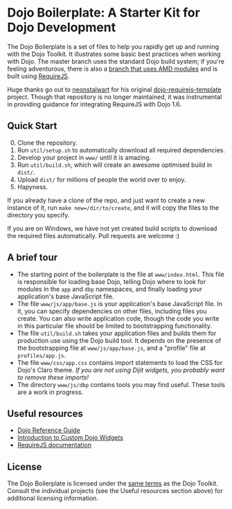 # Dojo Boilerplate: A Starter Kit for Dojo Development

The Dojo Boilerplate is a set of files to help you rapidly get up and running
with the Dojo Toolkit. It illustrates some basic best practices when working
with Dojo. The master branch uses the standard Dojo build system; if you're
feeling adventurous, there is also a
[branch that uses AMD modules](https://github.com/rmurphey/dojo-boilerplate/tree/AMD)
and is built using [RequireJS](http://requirejs.org).

Huge thanks go out to [neonstalwart](https://github.com/neonstalwart) for his
original
[dojo-requirejs-template](https://github.com/neonstalwart/dojo-requirejs-template)
project. Though that repository is no longer maintained, it was instrumental in
providing guidance for integrating RequireJS with Dojo 1.6.

## Quick Start

0. Clone the repository.
1. Run `util/setup.sh` to automatically download all required dependencies.
2. Develop your project in `www/` until it is amazing.
3. Run `util/build.sh`, which will create an awesome optimised build in `dist/`.
4. Upload `dist/` for millions of people the world over to enjoy.
5. Hapyness.

If you already have a clone of the repo, and just want to create a new
instance of it, run `make new=/dir/to/create`, and it will copy the files to
the directory you specify.

If you are on Windows, we have not yet created build scripts to download the
required files automatically. Pull requests are welcome :)

## A brief tour

* The starting point of the boilerplate is the file at `www/index.html`. This
  file is responsible for loading base Dojo, telling Dojo where to look for
  modules in the `app` and `dbp` namespaces, and finally loading your
  application's base JavaScript file.
* The file `www/js/app/base.js` is your application's base JavaScript file. In
  it, you can specify dependencies on other files, including files you create.
  You can also write application code, though the code you write in this
  particular file should be limited to bootstrapping functionality.
* The file `util/build.sh` takes your application files and builds them for
  production use using the Dojo build tool. It depends on the presence of the
  bootstrapping file at `www/js/app/base.js`, and a "profile" file at
  `profiles/app.js`.
* The file `www/css/app.css` contains import statements to load the CSS for
  Dojo's Claro theme. _If you are not using Dijit widgets, you probably want to
  remove these imports!_
* The directory `www/js/dbp` contains tools you may find useful. These tools
  are a work in progress.


Useful resources
----------------

* [Dojo Reference Guide](http://dojotoolkit.org/reference-guide/)
* [Introduction to Custom Dojo Widgets](http://www.enterprisedojo.com/2010/09/21/introduction-to-custom-dojo-widgets/)
* [RequireJS documentation](http://requirejs.org/docs/api.html)

License
-------

The Dojo Boilerplate is licensed under the [same
terms](http://bugs.dojotoolkit.org/browser/dojo/trunk/LICENSE) as the Dojo
Toolkit. Consult the individual projects (see the Useful resources section
above) for additional licensing information.
